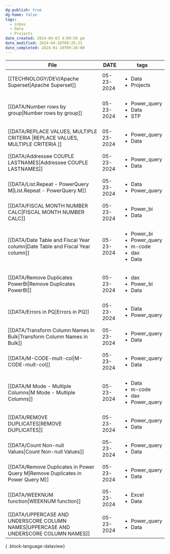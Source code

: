 ```yaml
---
dg-publish: true
dg-home: false
tags:
  - inbox
  - Data
  - Projects
date_created: 2024-04-03 4:09:59 pm
date_modified: 2024-04-10T09:25:21
date_completed: 2024-01-10T09:26:00
---
```

| File                                                                                     | DATE       | tags                                                                                   |
| ---------------------------------------------------------------------------------------- | ---------- | -------------------------------------------------------------------------------------- |
| [[TECHNOLOGY/DEV/Apache Superset\|Apache Superset]]                                   | 05-23-2024 | <ul><li>Data</li><li>Projects</li></ul>                                                |
| [[DATA/Number rows by group\|Number rows by group]]                                   | 05-23-2024 | <ul><li>Power_query</li><li>Data</li><li>STP</li></ul>                                 |
| [[DATA/REPLACE VALUES, MULTIPLE CRITERIA \|REPLACE VALUES, MULTIPLE CRITERIA ]]       | 05-23-2024 | <ul><li>Power_query</li><li>Data</li></ul>                                             |
| [[DATA/Addressee COUPLE LASTNAMES\|Addressee COUPLE LASTNAMES]]                       | 05-23-2024 | <ul><li>Power_query</li><li>Data</li></ul>                                             |
| [[DATA/List.Repeat - PowerQuery M\|List.Repeat - PowerQuery M]]                       | 05-23-2024 | <ul><li>Data</li><li>Power_query</li></ul>                                             |
| [[DATA/FISCAL MONTH NUMBER CALC\|FISCAL MONTH NUMBER CALC]]                           | 05-23-2024 | <ul><li>Power_bi</li><li>Data</li></ul>                                                |
| [[DATA/Date Table and Fiscal Year column\|Date Table and Fiscal Year column]]         | 05-23-2024 | <ul><li>Power_bi</li><li>Power_query</li><li>m-code</li><li>dax</li><li>Data</li></ul> |
| [[DATA/Remove Duplicates PowerBI\|Remove Duplicates PowerBI]]                         | 05-23-2024 | <ul><li>dax</li><li>Power_bi</li><li>Data</li></ul>                                    |
| [[DATA/Errors in PQ\|Errors in PQ]]                                                   | 05-23-2024 | <ul><li>Data</li><li>Power_query</li></ul>                                             |
| [[DATA/Transform Column Names in Bulk\|Transform Column Names in Bulk]]               | 05-23-2024 | <ul><li>Power_query</li><li>Data</li></ul>                                             |
| [[DATA/M-CODE-mult-col\|M-CODE-mult-col]]                                             | 05-23-2024 | <ul><li>Power_query</li><li>Data</li></ul>                                             |
| [[DATA/M Mode - Multiple Columns\|M Mode - Multiple Columns]]                         | 05-23-2024 | <ul><li>Data</li><li>m-code</li><li>dax</li><li>Power_query</li></ul>                  |
| [[DATA/REMOVE DUPLICATES\|REMOVE DUPLICATES]]                                         | 05-23-2024 | <ul><li>Power_query</li><li>Data</li></ul>                                             |
| [[DATA/Count Non-null Values\|Count Non-null Values]]                                 | 05-23-2024 | <ul><li>Power_query</li><li>Data</li></ul>                                             |
| [[DATA/Remove Duplicates in Power Query M\|Remove Duplicates in Power Query M]]       | 05-23-2024 | <ul><li>Power_query</li><li>Data</li></ul>                                             |
| [[DATA/WEEKNUM function\|WEEKNUM function]]                                           | 05-23-2024 | <ul><li>Excel</li><li>Data</li></ul>                                                   |
| [[DATA/UPPERCASE AND UNDERSCORE COLUMN NAMES\|UPPERCASE AND UNDERSCORE COLUMN NAMES]] | 05-23-2024 | <ul><li>Power_query</li><li>Data</li></ul>                                             |

{ .block-language-dataview}
